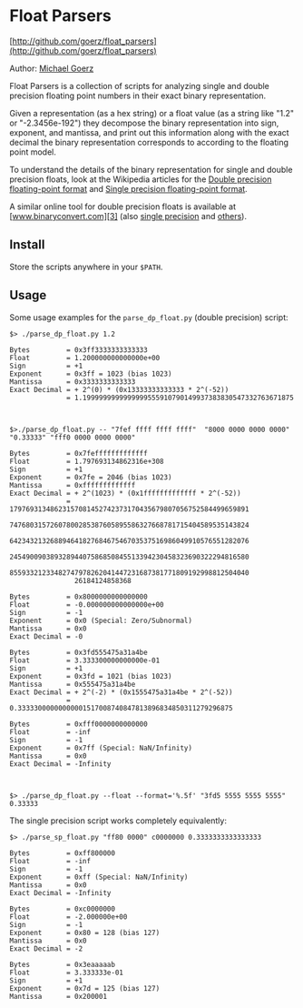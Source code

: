 # Float Parsers

[http://github.com/goerz/float_parsers](http://github.com/goerz/float_parsers)

Author: [Michael Goerz](http://michaelgoerz.net)

Float Parsers is a collection of scripts for analyzing single and double
precision floating point numbers in their exact binary representation.

Given a representation (as a hex string) or a float value (as a string like
"1.2" or "-2.3456e-192") they decompose the binary representation into sign,
exponent, and mantissa, and print out this information along with the exact
decimal the binary representation corresponds to according to the floating
point model.

To understand the details of the binary representation for single and double
precision floats, look at the Wikipedia articles for the [Double precision
floating-point format][1] and [Single precision floating-point format][2].

A similar online tool for double precision floats is available at
[www.binaryconvert.com][3] (also [single precision][4] and [others][5]).

[1]: http://en.wikipedia.org/wiki/Double_precision_floating-point_format
[2]: http://en.wikipedia.org/wiki/Single_precision_floating-point_format
[3]: http://www.binaryconvert.com/convert_double.html
[4]: http://www.binaryconvert.com/convert_float.html
[5]: http://www.binaryconvert.com/index.html

## Install ##

Store the scripts anywhere in your `$PATH`.

## Usage ##

Some usage examples for the `parse_dp_float.py` (double precision) script:

    $> ./parse_dp_float.py 1.2

    Bytes         = 0x3ff3333333333333
    Float         = 1.200000000000000e+00
    Sign          = +1
    Exponent      = 0x3ff = 1023 (bias 1023)
    Mantissa      = 0x3333333333333
    Exact Decimal = + 2^(0) * (0x13333333333333 * 2^(-52))
                  = 1.1999999999999999555910790149937383830547332763671875

  

    $>./parse_dp_float.py -- "7fef ffff ffff ffff"  "8000 0000 0000 0000" "0.33333" "fff0 0000 0000 0000"

    Bytes         = 0x7fefffffffffffff
    Float         = 1.797693134862316e+308
    Sign          = +1
    Exponent      = 0x7fe = 2046 (bias 1023)
    Mantissa      = 0xfffffffffffff
    Exact Decimal = + 2^(1023) * (0x1fffffffffffff * 2^(-52))
                  = 17976931348623157081452742373170435679807056752584499659891
                    74768031572607800285387605895586327668781715404589535143824
                    64234321326889464182768467546703537516986049910576551282076
                    24549009038932894407586850845513394230458323690322294816580
                    85593321233482747978262041447231687381771809192998812504040
                    26184124858368

    Bytes         = 0x8000000000000000
    Float         = -0.000000000000000e+00
    Sign          = -1
    Exponent      = 0x0 (Special: Zero/Subnormal)
    Mantissa      = 0x0
    Exact Decimal = -0

    Bytes         = 0x3fd555475a31a4be
    Float         = 3.333300000000000e-01
    Sign          = +1
    Exponent      = 0x3fd = 1021 (bias 1023)
    Mantissa      = 0x555475a31a4be
    Exact Decimal = + 2^(-2) * (0x1555475a31a4be * 2^(-52))
                  = 0.33333000000000001517008740847813896834850311279296875

    Bytes         = 0xfff0000000000000
    Float         = -inf
    Sign          = -1
    Exponent      = 0x7ff (Special: NaN/Infinity)
    Mantissa      = 0x0
    Exact Decimal = -Infinity

  

    $> ./parse_dp_float.py --float --format='%.5f' "3fd5 5555 5555 5555"
    0.33333

The single precision script works completely equivalently:

    $> ./parse_sp_float.py "ff80 0000" c0000000 0.3333333333333333

    Bytes         = 0xff800000
    Float         = -inf
    Sign          = -1
    Exponent      = 0xff (Special: NaN/Infinity)
    Mantissa      = 0x0
    Exact Decimal = -Infinity

    Bytes         = 0xc0000000
    Float         = -2.000000e+00
    Sign          = -1
    Exponent      = 0x80 = 128 (bias 127)
    Mantissa      = 0x0
    Exact Decimal = -2

    Bytes         = 0x3eaaaaab
    Float         = 3.333333e-01
    Sign          = +1
    Exponent      = 0x7d = 125 (bias 127)
    Mantissa      = 0x200001
